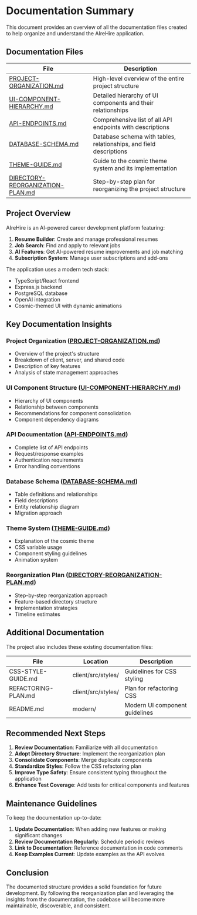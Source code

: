 # Documentation Summary

This document provides an overview of all the documentation files created to help organize and understand the AIreHire application.

## Documentation Files

| File | Description |
|------|-------------|
| [PROJECT-ORGANIZATION.md](./PROJECT-ORGANIZATION.md) | High-level overview of the entire project structure |
| [UI-COMPONENT-HIERARCHY.md](./UI-COMPONENT-HIERARCHY.md) | Detailed hierarchy of UI components and their relationships |
| [API-ENDPOINTS.md](./API-ENDPOINTS.md) | Comprehensive list of all API endpoints with descriptions |
| [DATABASE-SCHEMA.md](./DATABASE-SCHEMA.md) | Database schema with tables, relationships, and field descriptions |
| [THEME-GUIDE.md](./THEME-GUIDE.md) | Guide to the cosmic theme system and its implementation |
| [DIRECTORY-REORGANIZATION-PLAN.md](./DIRECTORY-REORGANIZATION-PLAN.md) | Step-by-step plan for reorganizing the project structure |

## Project Overview

AIreHire is an AI-powered career development platform featuring:

1. **Resume Builder**: Create and manage professional resumes
2. **Job Search**: Find and apply to relevant jobs
3. **AI Features**: Get AI-powered resume improvements and job matching
4. **Subscription System**: Manage user subscriptions and add-ons

The application uses a modern tech stack:
- TypeScript/React frontend
- Express.js backend
- PostgreSQL database
- OpenAI integration
- Cosmic-themed UI with dynamic animations

## Key Documentation Insights

### Project Organization ([PROJECT-ORGANIZATION.md](./PROJECT-ORGANIZATION.md))
- Overview of the project's structure
- Breakdown of client, server, and shared code
- Description of key features
- Analysis of state management approaches

### UI Component Structure ([UI-COMPONENT-HIERARCHY.md](./UI-COMPONENT-HIERARCHY.md))
- Hierarchy of UI components
- Relationship between components
- Recommendations for component consolidation
- Component dependency diagrams

### API Documentation ([API-ENDPOINTS.md](./API-ENDPOINTS.md))
- Complete list of API endpoints
- Request/response examples
- Authentication requirements
- Error handling conventions

### Database Schema ([DATABASE-SCHEMA.md](./DATABASE-SCHEMA.md))
- Table definitions and relationships
- Field descriptions
- Entity relationship diagram
- Migration approach

### Theme System ([THEME-GUIDE.md](./THEME-GUIDE.md))
- Explanation of the cosmic theme
- CSS variable usage
- Component styling guidelines
- Animation system

### Reorganization Plan ([DIRECTORY-REORGANIZATION-PLAN.md](./DIRECTORY-REORGANIZATION-PLAN.md))
- Step-by-step reorganization approach
- Feature-based directory structure
- Implementation strategies
- Timeline estimates

## Additional Documentation

The project also includes these existing documentation files:

| File | Location | Description |
|------|----------|-------------|
| CSS-STYLE-GUIDE.md | client/src/styles/ | Guidelines for CSS styling |
| REFACTORING-PLAN.md | client/src/styles/ | Plan for refactoring CSS |
| README.md | modern/ | Modern UI component guidelines |

## Recommended Next Steps

1. **Review Documentation**: Familiarize with all documentation
2. **Adopt Directory Structure**: Implement the reorganization plan
3. **Consolidate Components**: Merge duplicate components
4. **Standardize Styles**: Follow the CSS refactoring plan
5. **Improve Type Safety**: Ensure consistent typing throughout the application
6. **Enhance Test Coverage**: Add tests for critical components and features

## Maintenance Guidelines

To keep the documentation up-to-date:

1. **Update Documentation**: When adding new features or making significant changes
2. **Review Documentation Regularly**: Schedule periodic reviews
3. **Link to Documentation**: Reference documentation in code comments
4. **Keep Examples Current**: Update examples as the API evolves

## Conclusion

The documented structure provides a solid foundation for future development. By following the reorganization plan and leveraging the insights from the documentation, the codebase will become more maintainable, discoverable, and consistent.